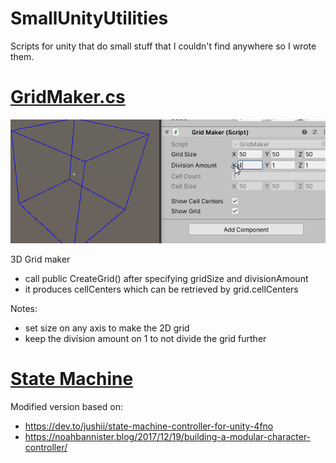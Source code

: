 # SmallUnityUtilities
Scripts for unity that do small stuff that I couldn't find anywhere so I wrote them.

# [GridMaker.cs](GridMaker.cs)

![](https://raw.githubusercontent.com/TheRensei/SmallUnityUtilities/master/Images/GridMakerGif.gif)

3D Grid maker
- call public CreateGrid() after specifying gridSize and divisionAmount
- it produces cellCenters which can be retrieved by grid.cellCenters

Notes:
- set size on any axis to make the 2D grid
- keep the division amount on 1 to not divide the grid further

# [State Machine](StateMachine)

 Modified version based on:
 - https://dev.to/jushii/state-machine-controller-for-unity-4fno
 - https://noahbannister.blog/2017/12/19/building-a-modular-character-controller/
